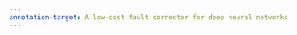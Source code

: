 ```yaml
---
annotation-target: A low-cost fault corrector for deep neural networks through range restriction.pdf
---
```










